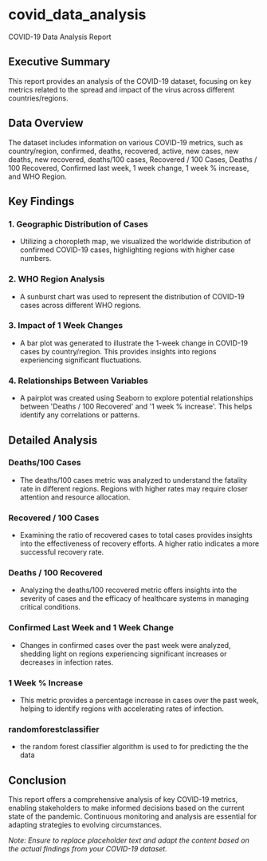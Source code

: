 # covid_data_analysis

COVID-19 Data Analysis Report

## Executive Summary

This report provides an analysis of the COVID-19 dataset, focusing on key metrics related to the spread and impact of the virus across different countries/regions.

## Data Overview

The dataset includes information on various COVID-19 metrics, such as country/region, confirmed, deaths, recovered, active, new cases, new deaths, new recovered, deaths/100 cases, Recovered / 100 Cases, Deaths / 100 Recovered, Confirmed last week, 1 week change, 1 week % increase, and WHO Region.

## Key Findings

### 1. Geographic Distribution of Cases

- Utilizing a choropleth map, we visualized the worldwide distribution of confirmed COVID-19 cases, highlighting regions with higher case numbers.

### 2. WHO Region Analysis

- A sunburst chart was used to represent the distribution of COVID-19 cases across different WHO regions.

### 3. Impact of 1 Week Changes

- A bar plot was generated to illustrate the 1-week change in COVID-19 cases by country/region. This provides insights into regions experiencing significant fluctuations.

### 4. Relationships Between Variables

- A pairplot was created using Seaborn to explore potential relationships between 'Deaths / 100 Recovered' and '1 week % increase'. This helps identify any correlations or patterns.

## Detailed Analysis

### Deaths/100 Cases

- The deaths/100 cases metric was analyzed to understand the fatality rate in different regions. Regions with higher rates may require closer attention and resource allocation.

### Recovered / 100 Cases

- Examining the ratio of recovered cases to total cases provides insights into the effectiveness of recovery efforts. A higher ratio indicates a more successful recovery rate.

### Deaths / 100 Recovered

- Analyzing the deaths/100 recovered metric offers insights into the severity of cases and the efficacy of healthcare systems in managing critical conditions.

### Confirmed Last Week and 1 Week Change

- Changes in confirmed cases over the past week were analyzed, shedding light on regions experiencing significant increases or decreases in infection rates.

### 1 Week % Increase

- This metric provides a percentage increase in cases over the past week, helping to identify regions with accelerating rates of infection.
  
### randomforestclassifier 

- the random forest classifier algorithm is used to for predicting the the data
  
## Conclusion

This report offers a comprehensive analysis of key COVID-19 metrics, enabling stakeholders to make informed decisions based on the current state of the pandemic. Continuous monitoring and analysis are essential for adapting strategies to evolving circumstances.

*Note: Ensure to replace placeholder text and adapt the content based on the actual findings from your COVID-19 dataset.*
